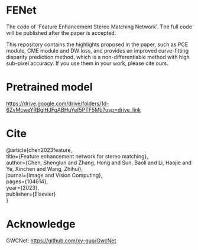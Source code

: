 # FENet
The code of 'Feature Enhancement Stereo Matching Network'. The full code will be published after the paper is accepted.

This repository contains the highlights proposed in the paper, such as PCE module, CME module and DW loss, and provides an improved curve-fitting disparity prediction method, which is a non-differentiable method with high sub-pixel accuracy. If you use them in your work, please cite ours.

# Pretrained model
https://drive.google.com/drive/folders/1d-6ZvMcweYRBglHJFgABHuYef5PTF5Mb?usp=drive_link

# Cite
@article{chen2023feature,  
  title={Feature enhancement network for stereo matching},  
  author={Chen, Shenglun and Zhang, Hong and Sun, Baoli and Li, Haojie and Ye, Xinchen and Wang, Zhihui},  
  journal={Image and Vision Computing},  
  pages={104614},  
  year={2023},  
  publisher={Elsevier}  
}  

# Acknowledge
GWCNet: https://github.com/xy-guo/GwcNet
